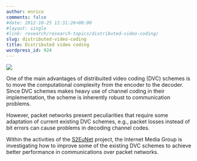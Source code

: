 ```yaml
---
author: enrico
comments: false
#date: 2012-10-25 12:31:26+00:00
#layout: single
#link: research/research-topics/distributed-video-coding/
slug: distributed-video-coding
title: Distributed video coding
wordpress_id: 924
---
```


[![]({{site.baseurl}}/res/2012/10/dvc_transparent.png)]({{site.baseurl}}/res/2012/10/dvc_transparent.png)

One of the main advantages of distribuited video coding (DVC) schemes is to move the computational complexity from the encoder to the decoder. Since DVC schemes makes heavy use of channel coding in their implementation, the scheme is inherently robust to communication problems.

However, packet networks present peculiarities that require some adaptation of current existing DVC schemes, e.g., packet losses instead of bit errors can cause problems in decoding channel codes.

Within the activities of the [S2EuNet](https://cordis.europa.eu/project/id/247083) project, the Internet Media Group is investigating how to improve some of the existing DVC schemes to achieve better performance in communications over packet networks.
